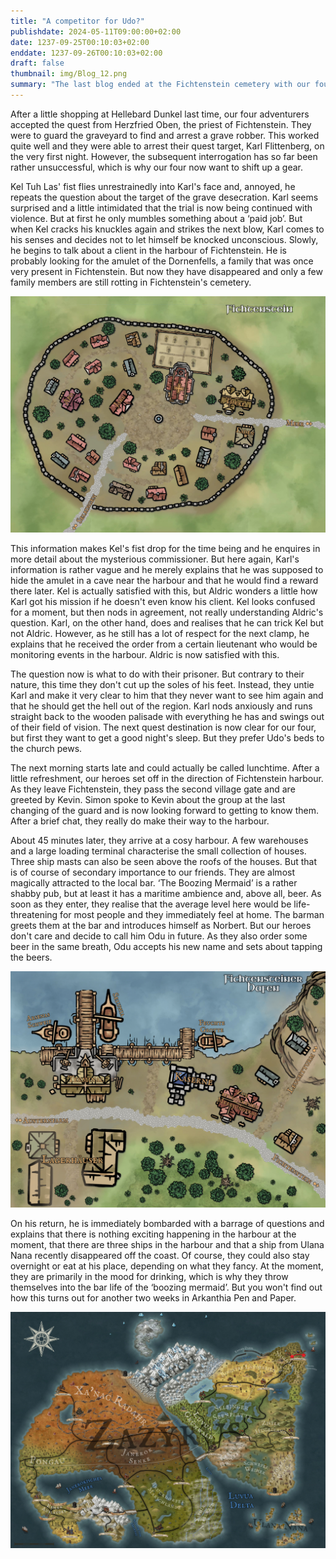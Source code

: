 ```yaml
---
title: "A competitor for Udo?"
publishdate: 2024-05-11T09:00:00+02:00
date: 1237-09-25T00:10:03+02:00
enddate: 1237-09-26T00:10:03+02:00
draft: false
thumbnail: img/Blog_12.png
summary: "The last blog ended at the Fichtenstein cemetery with our four heroes interrogating the grave robber Karl Flittenberg. However, as he wasn't very willing to talk, they have to come up with something for today to tease a bit of information out of Karl. Find out how that goes and why it leads them to the harbour of Fichtenstein here:"
---
```


After a little shopping at Hellebard Dunkel last time, our four adventurers accepted the quest from Herzfried Oben, the priest of Fichtenstein. They were to guard the graveyard to find and arrest a grave robber. This worked quite well and they were able to arrest their quest target, Karl Flittenberg, on the very first night. However, the subsequent interrogation has so far been rather unsuccessful, which is why our four now want to shift up a gear.

Kel Tuh Las' fist flies unrestrainedly into Karl's face and, annoyed, he repeats the question about the target of the grave desecration. Karl seems surprised and a little intimidated that the trial is now being continued with violence. But at first he only mumbles something about a ‘paid job’. But when Kel cracks his knuckles again and strikes the next blow, Karl comes to his senses and decides not to let himself be knocked unconscious. Slowly, he begins to talk about a client in the harbour of Fichtenstein. He is probably looking for the amulet of the Dornenfells, a family that was once very present in Fichtenstein. But now they have disappeared and only a few family members are still rotting in Fichtenstein's cemetery.

<div class="img-max center">
  <img class="img-fluid rounded" title="Karte Fichtenstein harbor" alt="Karte Fichtenstein harbor" src="./img/fichtenstein.jpg" />
</div>

This information makes Kel's fist drop for the time being and he enquires in more detail about the mysterious commissioner. 
But here again, Karl's information is rather vague and he merely explains that he was supposed to hide the amulet in a cave near the harbour and that he would find a reward there later. Kel is actually satisfied with this, but Aldric wonders a little how Karl got his mission if he doesn't even know his client. Kel looks confused for a moment, but then nods in agreement, not really understanding Aldric's question. Karl, on the other hand, does and realises that he can trick Kel but not Aldric. However, as he still has a lot of respect for the next clamp, he explains that he received the order from a certain lieutenant who would be monitoring events in the harbour. Aldric is now satisfied with this. 

The question now is what to do with their prisoner. But contrary to their nature, this time they don't cut up the soles of his feet. Instead, they untie Karl and make it very clear to him that they never want to see him again and that he should get the hell out of the region. Karl nods anxiously and runs straight back to the wooden palisade with everything he has and swings out of their field of vision. The next quest destination is now clear for our four, but first they want to get a good night's sleep. But they prefer Udo's beds to the church pews.

The next morning starts late and could actually be called lunchtime. After a little refreshment, our heroes set off in the direction of Fichtenstein harbour. As they leave Fichtenstein, they pass the second village gate and are greeted by Kevin. Simon spoke to Kevin about the group at the last changing of the guard and is now looking forward to getting to know them.  After a brief chat, they really do make their way to the harbour.

About 45 minutes later, they arrive at a cosy harbour. A few warehouses and a large loading terminal characterise the small collection of houses. Three ship masts can also be seen above the roofs of the houses. But that is of course of secondary importance to our friends. They are almost magically attracted to the local bar. ‘The Boozing Mermaid’ is a rather shabby pub, but at least it has a maritime ambience and, above all, beer. As soon as they enter, they realise that the average level here would be life-threatening for most people and they immediately feel at home. The barman greets them at the bar and introduces himself as Norbert. But our heroes don't care and decide to call him Odu in future. As they also order some beer in the same breath, Odu accepts his new name and sets about tapping the beers.

<div class="img-max center">
  <img class="img-fluid rounded" title="Karte Fichtenstein Hafen" alt="Karte Fichtenstein Hafen." src="./img/fichtenstein_hafen.jpg" />
</div>

On his return, he is immediately bombarded with a barrage of questions and explains that there is nothing exciting happening in the harbour at the moment, that there are three ships in the harbour and that a ship from Ulana Nana recently disappeared off the coast. Of course, they could also stay overnight or eat at his place, depending on what they fancy. At the moment, they are primarily in the mood for drinking, which is why they throw themselves into the bar life of the ‘boozing mermaid’. But you won't find out how this turns out for another two weeks in Arkanthia Pen and Paper.

<div class="center">
  <img class="img-fluid" title="Weltkarte Arkanthia" alt="Weltkarte Arkanthia." src="./img/Arkanthia_Full_Map_Fichtenstein_&_Fichtenstein_Hafen.jpg" />
</div>



